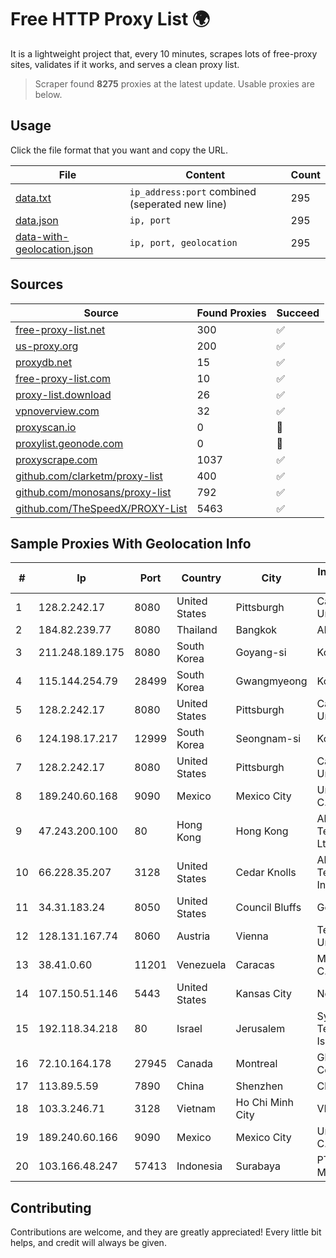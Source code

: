 
# Free HTTP Proxy List 🌍

It is a lightweight project that, every 10 minutes, scrapes lots of free-proxy sites, validates if it works, and serves a clean proxy list.


> Scraper found **8275** proxies at the latest update. Usable proxies are below.

## Usage

Click the file format that you want and copy the URL.


|File|Content|Count|
|----|-------|-----|
|[data.txt](https://raw.githubusercontent.com/themiralay/Proxy-List-World/master/data.txt)|`ip_address:port` combined (seperated new line)|295|
|[data.json](https://raw.githubusercontent.com/themiralay/Proxy-List-World/master/data.json)|`ip, port`|295|
|[data-with-geolocation.json](https://raw.githubusercontent.com/themiralay/Proxy-List-World/master/data-with-geolocation.json)|`ip, port, geolocation`|295|

## Sources

|Source|Found Proxies|Succeed|
|------|-------------|-------|
|[free-proxy-list.net](https://free-proxy-list.net)|300|✅|
|[us-proxy.org](https://www.us-proxy.org)|200|✅|
|[proxydb.net](http://proxydb.net)|15|✅|
|[free-proxy-list.com](https://free-proxy-list.com/?page=&port=&type%5B%5D=http&type%5B%5D=https&up_time=0&search=Search)|10|✅|
|[proxy-list.download](https://www.proxy-list.download/HTTP)|26|✅|
|[vpnoverview.com](https://vpnoverview.com/privacy/anonymous-browsing/free-proxy-servers)|32|✅|
|[proxyscan.io](https://www.proxyscan.io)|0|🚫|
|[proxylist.geonode.com](https://proxylist.geonode.com/api/proxy-list?limit=300&page=1&sort_by=lastChecked&sort_type=desc&protocols=http,https)|0|🚫|
|[proxyscrape.com](https://api.proxyscrape.com/v2/?request=displayproxies&protocol=http&timeout=10000&country=all&ssl=all&anonymity=all)|1037|✅|
|[github.com/clarketm/proxy-list](https://raw.githubusercontent.com/clarketm/proxy-list/master/proxy-list-raw.txt)|400|✅|
|[github.com/monosans/proxy-list](https://raw.githubusercontent.com/monosans/proxy-list/main/proxies/http.txt)|792|✅|
|[github.com/TheSpeedX/PROXY-List](https://raw.githubusercontent.com/TheSpeedX/PROXY-List/master/http.txt)|5463|✅|


## Sample Proxies With Geolocation Info

|#|Ip|Port|Country|City|Internet Service Provider|
|-|--|----|-------|----|-------------------------|
|1|128.2.242.17|8080|United States|Pittsburgh|Carnegie Mellon University|
|2|184.82.239.77|8080|Thailand|Bangkok|AIS-Fibre|
|3|211.248.189.175|8080|South Korea|Goyang-si|Korea Telecom|
|4|115.144.254.79|28499|South Korea|Gwangmyeong|Korea Telecom|
|5|128.2.242.17|8080|United States|Pittsburgh|Carnegie Mellon University|
|6|124.198.17.217|12999|South Korea|Seongnam-si|Korea Telecom|
|7|128.2.242.17|8080|United States|Pittsburgh|Carnegie Mellon University|
|8|189.240.60.168|9090|Mexico|Mexico City|Uninet S.A. de C.V.|
|9|47.243.200.100|80|Hong Kong|Hong Kong|Alibaba (US) Technology Co., Ltd.|
|10|66.228.35.207|3128|United States|Cedar Knolls|Akamai Technologies, Inc.|
|11|34.31.183.24|8050|United States|Council Bluffs|Google LLC|
|12|128.131.167.74|8060|Austria|Vienna|Technische Universitat Wien|
|13|38.41.0.60|11201|Venezuela|Caracas|MDS TELECOM C.A.|
|14|107.150.51.146|5443|United States|Kansas City|Nocix, LLC|
|15|192.118.34.218|80|Israel|Jerusalem|Synamedia Technologies Israel Ltd|
|16|72.10.164.178|27945|Canada|Montreal|GloboTech Communications|
|17|113.89.5.59|7890|China|Shenzhen|Chinanet|
|18|103.3.246.71|3128|Vietnam|Ho Chi Minh City|VDATA|
|19|189.240.60.166|9090|Mexico|Mexico City|Uninet S.A. de C.V.|
|20|103.166.48.247|57413|Indonesia|Surabaya|PT Maxindo Mitra Solusi|



## Contributing

Contributions are welcome, and they are greatly appreciated! Every
little bit helps, and credit will always be given.

